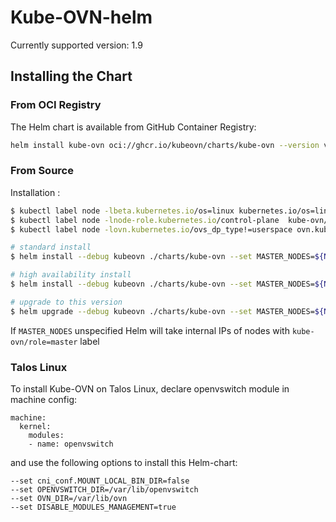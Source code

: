 # Kube-OVN-helm

Currently supported version: 1.9

## Installing the Chart

### From OCI Registry

The Helm chart is available from GitHub Container Registry:

```bash
helm install kube-ovn oci://ghcr.io/kubeovn/charts/kube-ovn --version v1.15.0
```

### From Source

Installation :

```bash
$ kubectl label node -lbeta.kubernetes.io/os=linux kubernetes.io/os=linux --overwrite
$ kubectl label node -lnode-role.kubernetes.io/control-plane  kube-ovn/role=master --overwrite
$ kubectl label node -lovn.kubernetes.io/ovs_dp_type!=userspace ovn.kubernetes.io/ovs_dp_type=kernel  --overwrite

# standard install 
$ helm install --debug kubeovn ./charts/kube-ovn --set MASTER_NODES=${Node0}

# high availability install
$ helm install --debug kubeovn ./charts/kube-ovn --set MASTER_NODES=${Node0},${Node1},${Node2}

# upgrade to this version
$ helm upgrade --debug kubeovn ./charts/kube-ovn --set MASTER_NODES=${Node0},${Node1},${Node2}
```

If `MASTER_NODES` unspecified Helm will take internal IPs of nodes with `kube-ovn/role=master` label

### Talos Linux

To install Kube-OVN on Talos Linux, declare openvswitch module in machine config:

```
machine:
  kernel:
    modules:
    - name: openvswitch
```

and use the following options to install this Helm-chart:

```
--set cni_conf.MOUNT_LOCAL_BIN_DIR=false
--set OPENVSWITCH_DIR=/var/lib/openvswitch
--set OVN_DIR=/var/lib/ovn
--set DISABLE_MODULES_MANAGEMENT=true
```

